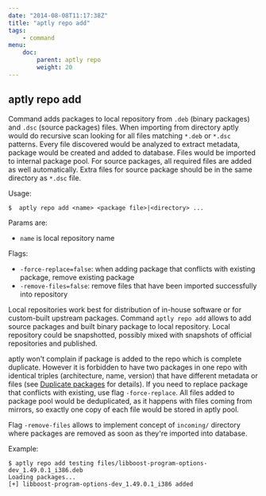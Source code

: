 ```yaml
---
date: "2014-08-08T11:17:38Z"
title: "aptly repo add"
tags:
    - command
menu:
    doc:
        parent: aptly repo
        weight: 20
---
```


aptly repo add
--------------

Command adds packages to local repository from `.deb` (binary packages)
and `.dsc` (source packages) files. When importing from directory aptly
would do recursive scan looking for all files matching `*.deb` or
`*.dsc` patterns. Every file discovered would be analyzed to extract
metadata, package would be created and added to database. Files would be
imported to internal package pool. For source packages, all required
files are added as well automatically. Extra files for source package
should be in the same directory as `*.dsc` file.

Usage:

    $  aptly repo add <name> <package file>|<directory> ...

Params are:

-   `name` is local repository name

Flags:

-   `-force-replace=false`: when adding package that conflicts with existing package,
    remove existing package
-   `-remove-files=false`: remove files that have been imported
    successfully into repository

Local repositories work best for distribution of in-house software or
for custom-built upstream packages. Command `aptly repo add` allows to
add source packages and built binary package to local repository. Local
repository could be snapshotted, possibly mixed with snapshots of
official repositories and published.

aptly won't complain if package is added to the repo which is complete
duplicate. However it is forbidden to have two packages in one repo with identical
triples (architecture, name, version) that have different metadata or
files (see [Duplicate packages](/doc/feature/duplicate) for details).
If you need to replace package that conflicts with existing, use flag
`-force-replace`.
All files added to package pool would be deduplicated, as it
happens with files coming from mirrors, so exactly one copy of each file
would be stored in aptly pool.

Flag `-remove-files` allows to implement concept of `incoming/` directory
where packages are removed as soon as they're imported into database.

Example:

    $ aptly repo add testing files/libboost-program-options-dev_1.49.0.1_i386.deb
    Loading packages...
    [+] libboost-program-options-dev_1.49.0.1_i386 added

 